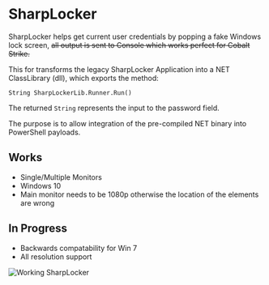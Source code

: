 # SharpLocker

SharpLocker helps get current user credentials by popping a fake Windows lock screen, ~~all output is sent to Console which works perfect for Cobalt Strike.~~

This for transforms the legacy SharpLocker Application into a NET ClassLibrary (dll), which exports the method:

```
String SharpLockerLib.Runner.Run()
```

The returned `String` represents the input to the password field.

The purpose is to allow integration of the pre-compiled NET binary into PowerShell payloads.

## Works
* Single/Multiple Monitors
* Windows 10
* Main monitor needs to be 1080p otherwise the location of the elements are wrong

## In Progress
* Backwards compatability for Win 7
* All resolution support


![Working SharpLocker](https://github.com/mame82/SharpLocker/blob/master/sharplocker.png?raw=true)
